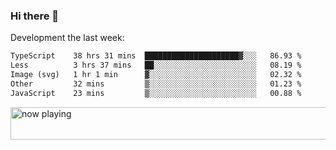 ### Hi there 👋

Development the last week:
<!--START_SECTION:waka-->

```txt
TypeScript    38 hrs 31 mins  █████████████████████▓░░░   86.93 %
Less          3 hrs 37 mins   ██░░░░░░░░░░░░░░░░░░░░░░░   08.19 %
Image (svg)   1 hr 1 min      ▓░░░░░░░░░░░░░░░░░░░░░░░░   02.32 %
Other         32 mins         ▒░░░░░░░░░░░░░░░░░░░░░░░░   01.23 %
JavaScript    23 mins         ▒░░░░░░░░░░░░░░░░░░░░░░░░   00.88 %
```

<!--END_SECTION:waka-->

<!--
**JASONPANGGO/jasonpanggo** is a ✨ _special_ ✨ repository because its `README.md` (this file) appears on your GitHub profile.

Here are some ideas to get you started:

- 🔭 I’m currently working on ...
- 🌱 I’m currently learning ...
- 👯 I’m looking to collaborate on ...
- 🤔 I’m looking for help with ...
- 💬 Ask me about ...
- 📫 How to reach me: ...
- 😄 Pronouns: ...
- ⚡ Fun fact: ...
-->

<a href="https://volt.fm/user/q8yd9e79csfr57rt" target="_blank"><img src="https://spotify-badge-egoist.vercel.app/api/now-playing" width="540" height="52" alt="now playing"></a>
